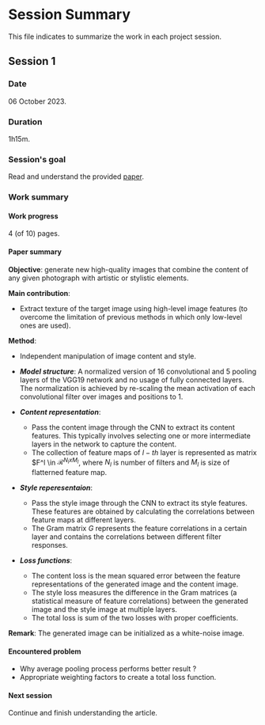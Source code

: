 # Session Summary

This file indicates to summarize the work in each project session.

## Session 1

### Date

06 October 2023.

### Duration

1h15m.

### Session's goal

Read and understand the provided [paper](https://www.cv-foundation.org/openaccess/content_cvpr_2016/papers/Gatys_Image_Style_Transfer_CVPR_2016_paper.pdf).

### Work summary

#### Work progress

4 (of 10) pages.

#### Paper summary

**Objective**: generate new high-quality images that combine the content of any given photograph with artistic or stylistic elements.

**Main contribution**:

- Extract texture of the target image using high-level image features (to overcome the limitation of previous methods in which only low-level ones are used).

**Method**:

- Independent manipulation of image content and style.
- ***Model structure***: A normalized version of 16 convolutional and 5 pooling layers of the VGG19 network and no usage of fully connected layers. The normalization is achieved by re-scaling the mean activation of each convolutional filter over images and positions to 1.
- ***Content representation***:
    - Pass the content image through the CNN to extract its content features. This typically involves selecting one or more intermediate layers in the network to capture the content.
    - The collection of feature maps of $l-th$ layer is represented as matrix $F^l \in $\mathcal{R}^{N_{l}xM_{l}}$, where $N_l$ is number of filters and $M_l$ is size of flatterned feature map.

- ***Style reperesentaion***:
    - Pass the style image through the CNN to extract its style features. These features are obtained by calculating the correlations between feature maps at different layers.
    - The Gram matrix $G$ represents the feature correlations in a certain layer and contains the correlations between different filter responses.

- ***Loss functions***:
    - The content loss is the mean squared error between the feature representations of the generated image and the content image.
    - The style loss measures the difference in the Gram matrices (a statistical measure of feature correlations) between the generated image and the style image at multiple layers.
    - The total loss is sum of the two losses with proper coefficients.

**Remark**: The generated image can be initialized as a white-noise image.

#### Encountered problem

- Why average pooling process performs better result ?
- Appropriate weighting factors to create a total loss function.

#### Next session

Continue and finish understanding the article.
